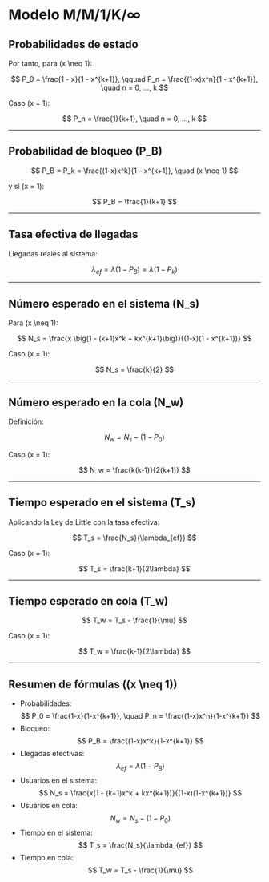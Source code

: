 # Modelo M/M/1/K/∞

## Probabilidades de estado

Por tanto, para \(x \neq 1\):

$$
P_0 = \frac{1 - x}{1 - x^{k+1}}, \qquad 
P_n = \frac{(1-x)x^n}{1 - x^{k+1}}, \quad n = 0, ..., k
$$

Caso \(x = 1\):

$$
P_n = \frac{1}{k+1}, \quad n = 0, ..., k
$$

---

## Probabilidad de bloqueo \(P_B\)

$$
P_B = P_k = \frac{(1-x)x^k}{1 - x^{k+1}}, \quad (x \neq 1)
$$

y si \(x = 1\):

$$
P_B = \frac{1}{k+1}
$$

---

## Tasa efectiva de llegadas

Llegadas reales al sistema:

$$
\lambda_{ef} = \lambda (1 - P_B) = \lambda (1 - P_k)
$$

---

## Número esperado en el sistema \(N_s\)

Para \(x \neq 1\):

$$
N_s = \frac{x \big(1 - (k+1)x^k + kx^{k+1}\big)}{(1-x)(1 - x^{k+1})}
$$

Caso \(x = 1\):

$$
N_s = \frac{k}{2}
$$

---

## Número esperado en la cola \(N_w\)

Definición:

$$
N_w = N_s - (1 - P_0)
$$

Caso \(x = 1\):

$$
N_w = \frac{k(k-1)}{2(k+1)}
$$

---

## Tiempo esperado en el sistema \(T_s\)

Aplicando la Ley de Little con la tasa efectiva:

$$
T_s = \frac{N_s}{\lambda_{ef}}
$$

Caso \(x = 1\):

$$
T_s = \frac{k+1}{2\lambda}
$$

---

## Tiempo esperado en cola \(T_w\)

$$
T_w = T_s - \frac{1}{\mu}
$$

Caso \(x = 1\):

$$
T_w = \frac{k-1}{2\lambda}
$$

---

## Resumen de fórmulas (\(x \neq 1\))

- Probabilidades:
  $$
  P_0 = \frac{1-x}{1-x^{k+1}}, \quad 
  P_n = \frac{(1-x)x^n}{1-x^{k+1}}
  $$
- Bloqueo:
  $$
  P_B = \frac{(1-x)x^k}{1-x^{k+1}}
  $$
- Llegadas efectivas:
  $$
  \lambda_{ef} = \lambda (1-P_B)
  $$
- Usuarios en el sistema:
  $$
  N_s = \frac{x(1 - (k+1)x^k + kx^{k+1})}{(1-x)(1-x^{k+1})}
  $$
- Usuarios en cola:
  $$
  N_w = N_s - (1-P_0)
  $$
- Tiempo en el sistema:
  $$
  T_s = \frac{N_s}{\lambda_{ef}}
  $$
- Tiempo en cola:
  $$
  T_w = T_s - \frac{1}{\mu}
  $$











